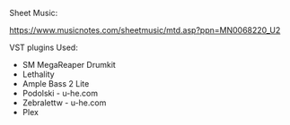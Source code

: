 Sheet Music:

https://www.musicnotes.com/sheetmusic/mtd.asp?ppn=MN0068220_U2

VST plugins Used:

- SM MegaReaper Drumkit
- Lethality
- Ample Bass 2 Lite
- Podolski - u-he.com
- Zebralettw - u-he.com
- Plex